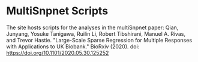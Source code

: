 # MultiSnpnet Scripts
The site hosts scripts for the analyses in the multiSnpnet paper: Qian, Junyang, Yosuke Tanigawa, Ruilin Li, Robert Tibshirani, Manuel A. Rivas, and Trevor Hastie. "Large-Scale Sparse Regression for Multiple Responses with Applications to UK Biobank." BioRxiv (2020). doi: https://doi.org/10.1101/2020.05.30.125252
